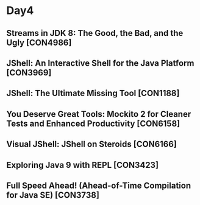 # Day4
## Streams in JDK 8: The Good, the Bad, and the Ugly [CON4986]

## JShell: An Interactive Shell for the Java Platform [CON3969]

## JShell: The Ultimate Missing Tool [CON1188]

## You Deserve Great Tools: Mockito 2 for Cleaner Tests and Enhanced Productivity [CON6158]

## Visual JShell: JShell on Steroids [CON6166]

## Exploring Java 9 with REPL [CON3423]

## Full Speed Ahead! (Ahead-of-Time Compilation for Java SE) [CON3738]

## 
